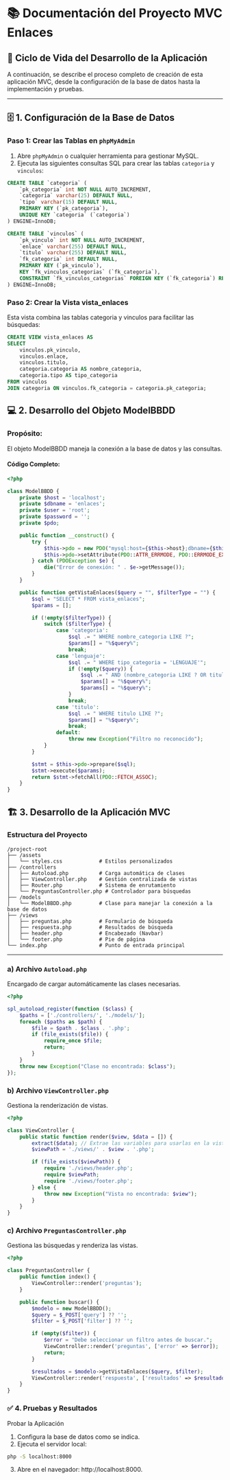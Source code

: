 # 📚 Documentación del Proyecto MVC Enlaces

## 🔄 Ciclo de Vida del Desarrollo de la Aplicación

A continuación, se describe el proceso completo de creación de esta aplicación MVC, desde la configuración de la base de datos hasta la implementación y pruebas.

---

## 🗄️ 1. Configuración de la Base de Datos

### Paso 1: Crear las Tablas en `phpMyAdmin`

1. Abre `phpMyAdmin` o cualquier herramienta para gestionar MySQL.
2. Ejecuta las siguientes consultas SQL para crear las tablas `categoria` y `vinculos`:

```sql
CREATE TABLE `categoria` (
    `pk_categoria` int NOT NULL AUTO_INCREMENT,
    `categoria` varchar(25) DEFAULT NULL,
    `tipo` varchar(15) DEFAULT NULL,
    PRIMARY KEY (`pk_categoria`),
    UNIQUE KEY `categoria` (`categoria`)
) ENGINE=InnoDB;

CREATE TABLE `vinculos` (
    `pk_vinculo` int NOT NULL AUTO_INCREMENT,
    `enlace` varchar(255) DEFAULT NULL,
    `titulo` varchar(255) DEFAULT NULL,
    `fk_categoria` int DEFAULT NULL,
    PRIMARY KEY (`pk_vinculo`),
    KEY `fk_vinculos_categorias` (`fk_categoria`),
    CONSTRAINT `fk_vinculos_categorias` FOREIGN KEY (`fk_categoria`) REFERENCES `categoria` (`pk_categoria`)
) ENGINE=InnoDB;
```
### Paso 2: Crear la Vista vista_enlaces
Esta vista combina las tablas categoria y vinculos para facilitar las búsquedas:

```sql
CREATE VIEW vista_enlaces AS
SELECT
    vinculos.pk_vinculo,
    vinculos.enlace,
    vinculos.titulo,
    categoria.categoria AS nombre_categoria,
    categoria.tipo AS tipo_categoria
FROM vinculos
JOIN categoria ON vinculos.fk_categoria = categoria.pk_categoria;
```

## 💻 2. Desarrollo del Objeto ModelBBDD
### Propósito:
El objeto ModelBBDD maneja la conexión a la base de datos y las consultas.

#### Código Completo:
```php
<?php

class ModelBBDD {
    private $host = 'localhost';
    private $dbname = 'enlaces';
    private $user = 'root';
    private $password = '';
    private $pdo;

    public function __construct() {
        try {
            $this->pdo = new PDO("mysql:host={$this->host};dbname={$this->dbname}", $this->user, $this->password);
            $this->pdo->setAttribute(PDO::ATTR_ERRMODE, PDO::ERRMODE_EXCEPTION);
        } catch (PDOException $e) {
            die("Error de conexión: " . $e->getMessage());
        }
    }

    public function getVistaEnlaces($query = "", $filterType = "") {
        $sql = "SELECT * FROM vista_enlaces";
        $params = [];

        if (!empty($filterType)) {
            switch ($filterType) {
                case 'categoria':
                    $sql .= " WHERE nombre_categoria LIKE ?";
                    $params[] = "%$query%";
                    break;
                case 'lenguaje':
                    $sql .= " WHERE tipo_categoria = 'LENGUAJE'";
                    if (!empty($query)) {
                        $sql .= " AND (nombre_categoria LIKE ? OR titulo LIKE ?)";
                        $params[] = "%$query%";
                        $params[] = "%$query%";
                    }
                    break;
                case 'titulo':
                    $sql .= " WHERE titulo LIKE ?";
                    $params[] = "%$query%";
                    break;
                default:
                    throw new Exception("Filtro no reconocido");
            }
        }

        $stmt = $this->pdo->prepare($sql);
        $stmt->execute($params);
        return $stmt->fetchAll(PDO::FETCH_ASSOC);
    }
}
```

## 🏗️ 3. Desarrollo de la Aplicación MVC
### Estructura del Proyecto
```plaintext
/project-root
├── /assets
│   └── styles.css            # Estilos personalizados
├── /controllers
│   ├── Autoload.php          # Carga automática de clases
│   ├── ViewController.php    # Gestión centralizada de vistas
│   ├── Router.php            # Sistema de enrutamiento
│   └── PreguntasController.php # Controlador para búsquedas
├── /models
│   └── ModelBBDD.php         # Clase para manejar la conexión a la base de datos
├── /views
│   ├── preguntas.php         # Formulario de búsqueda
│   ├── respuesta.php         # Resultados de búsqueda
│   ├── header.php            # Encabezado (Navbar)
│   └── footer.php            # Pie de página
└── index.php                 # Punto de entrada principal
```

---
### a) Archivo `Autoload.php`
Encargado de cargar automáticamente las clases necesarias.

```php
<?php

spl_autoload_register(function ($class) {
    $paths = ['./controllers/', './models/'];
    foreach ($paths as $path) {
        $file = $path . $class . '.php';
        if (file_exists($file)) {
            require_once $file;
            return;
        }
    }
    throw new Exception("Clase no encontrada: $class");
});
```
### b) Archivo `ViewController.php`
Gestiona la renderización de vistas.

```php
<?php

class ViewController {
    public static function render($view, $data = []) {
        extract($data); // Extrae las variables para usarlas en la vista.
        $viewPath = './views/' . $view . '.php';

        if (file_exists($viewPath)) {
            require './views/header.php';
            require $viewPath;
            require './views/footer.php';
        } else {
            throw new Exception("Vista no encontrada: $view");
        }
    }
}
```

### c) Archivo `PreguntasController.php`
Gestiona las búsquedas y renderiza las vistas.

```php
<?php

class PreguntasController {
    public function index() {
        ViewController::render('preguntas');
    }

    public function buscar() {
        $modelo = new ModelBBDD();
        $query = $_POST['query'] ?? '';
        $filter = $_POST['filter'] ?? '';

        if (empty($filter)) {
            $error = "Debe seleccionar un filtro antes de buscar.";
            ViewController::render('preguntas', ['error' => $error]);
            return;
        }

        $resultados = $modelo->getVistaEnlaces($query, $filter);
        ViewController::render('respuesta', ['resultados' => $resultados]);
    }
}
```

### ✅ 4. Pruebas y Resultados
Probar la Aplicación
1. Configura la base de datos como se indica.
2. Ejecuta el servidor local:
```bash
php -S localhost:8000
```
3. Abre en el navegador: http://localhost:8000.
